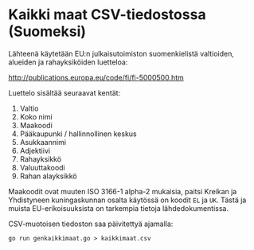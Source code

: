 Kaikki maat CSV-tiedostossa (Suomeksi)
======================================

Lähteenä käytetään EU:n julkaisutoimiston suomenkielistä valtioiden,
alueiden ja rahayksiköiden luetteloa:

http://publications.europa.eu/code/fi/fi-5000500.htm

Luettelo sisältää seuraavat kentät:
1. Valtio
2. Koko nimi
3. Maakoodi
4. Pääkaupunki / hallinnollinen keskus
5. Asukkaannimi
6. Adjektiivi
7. Rahayksikkö
8. Valuuttakoodi
9. Rahan alayksikkö

Maakoodit ovat muuten ISO 3166-1 alpha-2 mukaisia, paitsi Kreikan ja
Yhdistyneen kuningaskunnan osalta käytössä on koodit `EL` ja `UK`. Tästä
ja muista EU-erikoisuuksista on tarkempia tietoja lähdedokumentissa.

CSV-muotoisen tiedoston saa päivitettyä ajamalla:

`go run genkaikkimaat.go > kaikkimaat.csv`

